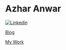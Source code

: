 # Azhar Anwar

[![Linkedin](https://img.shields.io/badge/-LinkedIn-blue?style=flat&logo=Linkedin&logoColor=white)](https://www.linkedin.com/in/azharcodes/)

[Blog](https://azhar-anwar.super.site)

[My Work](https://azhar-anwar.super.site/my-work)
